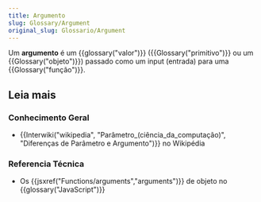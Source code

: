 ```yaml
---
title: Argumento
slug: Glossary/Argument
original_slug: Glossario/Argument
---
```


Um **argumento** é um {{glossary("valor")}} ({{Glossary("primitivo")}} ou um {{Glossary("objeto")}}) passado como um input (entrada) para uma {{Glossary("função")}}.

## Leia mais

### Conhecimento Geral

- {{Interwiki("wikipedia", "Parâmetro_(ciência_da_computação)", "Diferenças de Parâmetro e Argumento")}} no Wikipédia

### Referencia Técnica

- Os {{jsxref("Functions/arguments","arguments")}} de objeto no {{glossary("JavaScript")}}

